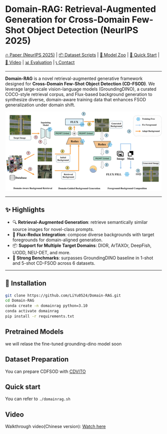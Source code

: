 # Domain-RAG: Retrieval-Augmented Generation for Cross-Domain Few-Shot Object Detection (NeurIPS 2025)

[🔥 Paper (NeurIPS 2025)](https://arxiv.org/abs/2506.05872) | [📦 Dataset Scripts](#dataset-preparation) | [🧠 Model Zoo](#pretrained-models) | [🚀 Quick Start](#quick-start) | [🎥 Video](#video) | [📊 Evaluation](#evaluation) | [📞 Contact](#contact)

---

**Domain-RAG** is a novel retrieval-augmented generative framework designed for **Cross-Domain Few-Shot Object Detection (CD-FSOD)**. We leverage large-scale vision-language models (GroundingDINO), a curated COCO-style retrieval corpus, and Flux-based background generation to synthesize diverse, domain-aware training data that enhances FSOD generalization under domain shift.

<p align="center">
  <img src="assets/framework.svg" alt="DomainRAG Pipeline" width="700"/>
</p>

---

## ✨ Highlights

- 🔍 **Retrieval-Augmented Generation**: retrieve semantically similar source images for novel-class prompts.
- 🎨 **Flux-Redux Integration**: compose diverse backgrounds with target foregrounds for domain-aligned generation.
- 📦 **Support for Multiple Target Domains**: DIOR, ArTAXOr, DeepFish, UODD, NEU-DET, and more.
- 🧪 **Strong Benchmarks**: surpasses GroundingDINO baseline in 1-shot and 5-shot CD-FSOD across 6 datasets.

---

## 🔧 Installation

```bash
git clone https://github.com/LiYu0524/Domain-RAG.git
cd Domain-RAG
conda create -n domainrag python=3.10
conda activate domainrag
pip install -r requirements.txt
```


## Pretrained Models

we will relase the fine-tuned grounding-dino model soon

## Dataset Preparation

You can prepare CDFSOD with [CDVITO](https://github.com/lovelyqian/CDFSOD-benchmark?tab=readme-ov-file)

## Quick start 

You can refer to `./domainrag.sh`



## Video

Walkthrough video(Chinese version): [Watch here](https://www.bilibili.com/video/BV1YznKzkEEK/?spm_id_from=333.337.search-card.all.click&vd_source=23bede4ceb3dc1ea2ffc645933850555)
